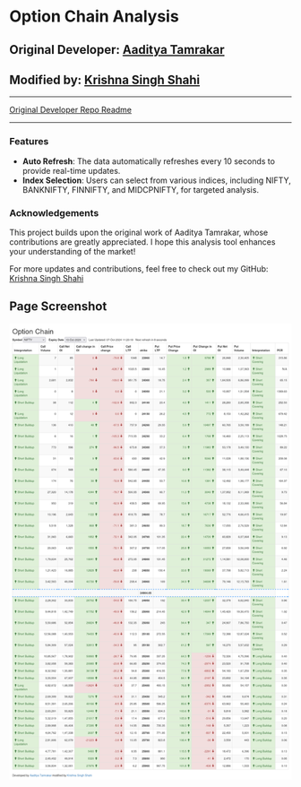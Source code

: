 # Option Chain Analysis

## Original Developer: [Aaditya Tamrakar](https://github.com/aadityatamrakar)

## Modified by: [Krishna Singh Shahi](https://github.com/krishnasinghshahi)

---

[Original Developer Repo Readme](https://github.com/aadityatamrakar/option_chain_analysis/blob/master/README.md)

---

### Features

- **Auto Refresh**: The data automatically refreshes every 10 seconds to provide real-time updates.
- **Index Selection**: Users can select from various indices, including NIFTY, BANKNIFTY, FINNIFTY, and MIDCPNIFTY, for targeted analysis.

### Acknowledgements

This project builds upon the original work of Aaditya Tamrakar, whose contributions are greatly appreciated. I hope this analysis tool enhances your understanding of the market!

For more updates and contributions, feel free to check out my GitHub: [Krishna Singh Shahi](https://github.com/krishnasinghshahi)

## Page Screenshot

![Preview](screencapture_optionChain.png)